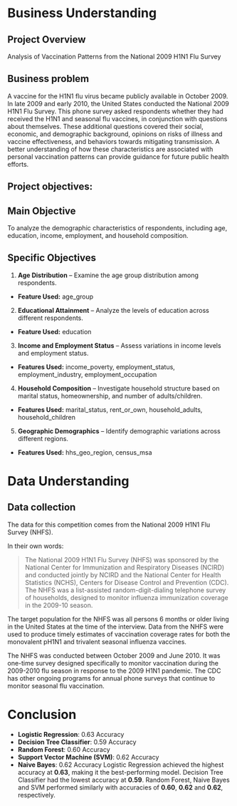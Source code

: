 # Business Understanding

## Project Overview
 Analysis of Vaccination Patterns from the National 2009 H1N1 Flu Survey
 
## Business problem
A vaccine for the H1N1 flu virus became publicly available in October 2009. In late 2009 and early 2010, the United States conducted the National 2009 H1N1 Flu Survey. This phone survey asked respondents whether they had received the H1N1 and seasonal flu vaccines, in conjunction with questions about themselves. These additional questions covered their social, economic, and demographic background, opinions on risks of illness and vaccine effectiveness, and behaviors towards mitigating transmission. A better understanding of how these characteristics are associated with personal vaccination patterns can provide guidance for future public health efforts.
 
## Project objectives:
## Main Objective  
To analyze the demographic characteristics of respondents, including age, education, income, employment, and household composition.  

## Specific Objectives  
1. **Age Distribution** – Examine the age group distribution among respondents.  
  - **Feature Used:** age_group  

2. **Educational Attainment** – Analyze the levels of education across different respondents.  
  - **Feature Used:** education  

3. **Income and Employment Status** – Assess variations in income levels and employment status.  
  - **Features Used:** income_poverty, employment_status, employment_industry, employment_occupation  

4. **Household Composition** – Investigate household structure based on marital status, homeownership, and number of adults/children.  
  - **Features Used:** marital_status, rent_or_own, household_adults, household_children  

5. **Geographic Demographics** – Identify demographic variations across different regions.  
  - **Features Used:** hhs_geo_region, census_msa  


# Data Understanding 

## Data collection
The data for this competition comes from the National 2009 H1N1 Flu Survey (NHFS).

In their own words:

>The National 2009 H1N1 Flu Survey (NHFS) was sponsored by the National Center for Immunization and Respiratory Diseases (NCIRD) and conducted jointly by NCIRD and the National Center for Health Statistics (NCHS), Centers for Disease Control and Prevention (CDC). The NHFS was a list-assisted random-digit-dialing telephone survey of households, designed to monitor influenza immunization coverage in the 2009-10 season.

The target population for the NHFS was all persons 6 months or older living in the United States at the time of the interview. Data from the NHFS were used to produce timely estimates of vaccination coverage rates for both the monovalent pH1N1 and trivalent seasonal influenza vaccines.

The NHFS was conducted between October 2009 and June 2010. It was one-time survey designed specifically to monitor vaccination during the 2009-2010 flu season in response to the 2009 H1N1 pandemic. The CDC has other ongoing programs for annual phone surveys that continue to monitor seasonal flu vaccination.


# Conclusion

 
- **Logistic Regression**: 0.63 Accuracy
- **Decision Tree Classifier**: 0.59 Accuracy
- **Random Forest**: 0.60 Accuracy
- **Support Vector Machine (SVM)**: 0.62 Accuracy
- **Naive Bayes**: 0.62 Accuracy
Logistic Regression achieved the highest accuracy at **0.63**, making it the best-performing model. Decision Tree Classifier had the lowest accuracy at **0.59**. Random Forest, Naive Bayes and SVM performed similarly with accuracies of **0.60**, **0.62** and **0.62**, respectively.
